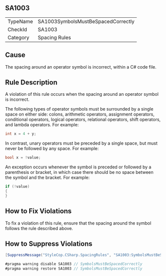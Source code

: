 ﻿## SA1003

<table>
<tr>
  <td>TypeName</td>
  <td>SA1003SymbolsMustBeSpacedCorrectly</td>
</tr>
<tr>
  <td>CheckId</td>
  <td>SA1003</td>
</tr>
<tr>
  <td>Category</td>
  <td>Spacing Rules</td>
</tr>
</table>

## Cause

The spacing around an operator symbol is incorrect, within a C# code file.

## Rule Description

A violation of this rule occurs when the spacing around an operator symbol is incorrect.

The following types of operator symbols must be surrounded by a single space on either side: colons, arithmetic operators, assignment operators, conditional operators, logical operators, relational operators, shift operators, and lambda operators. For example:

```csharp
int x = 4 + y;
```

In contrast, unary operators must be preceded by a single space, but must never be followed by any space. For example:

```csharp
bool x = !value;
```

An exception occurs whenever the symbol is preceded or followed by a parenthesis or bracket, in which case there should be no space between the symbol and the bracket. For example:

```csharp
if (!value)
{
}
```

## How to Fix Violations

To fix a violation of this rule, ensure that the spacing around the symbol follows the rule described above.

## How to Suppress Violations

```csharp
[SuppressMessage("StyleCop.CSharp.SpacingRules", "SA1003:SymbolsMustBeSpacedCorrectly", Justification = "Reviewed.")]
```

```csharp
#pragma warning disable SA1003 // SymbolsMustBeSpacedCorrectly
#pragma warning restore SA1003 // SymbolsMustBeSpacedCorrectly
```
